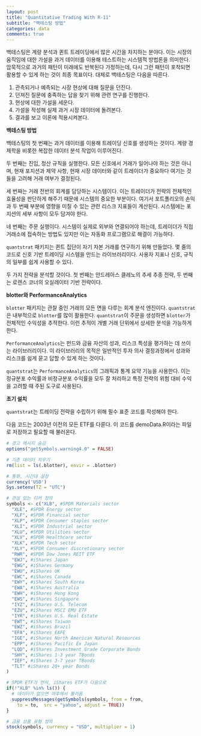```yaml
---
layout: post
title: "Quantitative Trading With R-11"
subtitle: "백테스팅 방법"
categories: data
comments: true
---
```


백테스팅은 계량 분석과 퀸트 트레이딩에서 많은 시간을 차지하는 분야다. 이는 시장의 움직임에 대한 가설을 과거 데이터를 이용해 테스트하는 시스템적 방법론을 의미한다. 암묵적으로 과거의 패턴이 미래에도 반복된다 가정하는데, 다시 그런 패턴이 포착되면 활용할 수 있게 하는 것이 최종 목표이다. 대체로 백테스팅은 다음을 따른다.

1. 관측되거나 예측되는 시장 현상에 대해 질문을 던진다.
2. 던져진 질문에 충족하는 답을 찾기 위해 관련 연구를 진행한다.
3. 현상에 대한 가설을 세운다.
4. 가설을 작성해 실제 과거 시장 데이터에 돌려본다.
5. 결과를 보고 이론에 적용시켜본다.



**백테스팅 방법**

백테스팅의 첫 번째는 과거 데이터를 이용해 트레이딩 신호를 생성하는 것이다. 계량 경제학을 비롯한 복잡한 데이터 분석 작업이 이루어진다.

두 번째는 진입, 청산 규칙을 실행한다. 모든 신호에서 거래가 일어나야 하는 것은 아니며, 현재 포지션과 제약 사항, 현재 시장 데이터와 같이 트레이더가 중요하다 여기는 것들을 고려해 거래 여부가 결정된다.

세 번쨔는 거래 전반의 회계를 담당하는 시스템이다. 이는 트레이더가 전략의 전체적인 효율성을 판단하게 해주기 때문에 시스템의 중요한 부분이다. 여기서 포트폴리오의 손익과 두 번째 부분에 영향을 미칠 수 있는 관련 리스크 지표들이 계산된다. 시스템에는 포지션의 세부 사항이 모두 담겨야 한다.

네 번째는 주문 실행이다. 시스템이 실제로 외부와 연결되어야 하는데, 트레이더가 직접 거래소에 접속하는 방법도 있지만 이는 자동화 프로그램으로 해결이 가능하다.

```quantstrat``` 패키지는 퀸트 집단이 자기 자본 거래를 연구하기 위해 만들었다. 몇 줄의 코드로 신호 기반 트레이딩 시스템을 만드는 라이브러리이다. 사용자 지표나 신호, 규칙의 일부를 쉽게 사용할 수 있다.

두 가지 전략을 분석할 것이다. 첫 번째는 안드레아스 클레노의 추세 추종 전략, 두 번째는 로렌스 코너의 오실레이터 기반 전략이다.



**blotter와 PerformanceAnalytics**

```blotter``` 패키지는 관찰 중인 거래의 모든 면을 다루는 회계 분석 엔진이다. ```quantstrat```은 내부적으로 ```blotter```를 많이 활용한다. ```quantstrat```이 주문을 생성하면 ```blotter```가 전체적인 수익성을 추적한다. 이런 추적이 개별 거래 단위에서 상세한 분석을 가능하게 한다.

```PerformanceAnalytics```는 펀드와 금융 자산의 성과, 리스크 특성을 평가하는 데 쓰이는 라이브러리이다. 이 라이브러리의 목적은 일반적인 투자 의사 결정과정에서 성과와 리스크를 쉽게 묻고 답할 수 있게 하는 것이다.

```quantstrat```는 ```PerformanceAnalytics```의 그래픽과 통계 요약 기능을 사용한다. 이는 정규분포 수익률과 비정규분포 수익률을 모두 잘 처리하고 특정 전략의 위험 대비 수익을 고려할 때 주된 도구로 사용된다.



**초기 설치**

```quantstrat```는 트레이딩 전략을 수립하기 위해 필수 표준 코드를 작성해야 한다.

다음 코드는 2003년 이전의 모든 ETF를 다룬다. 이 코드를 demoData.R이라는 파일로 저장하고 필요할 때 불러온다.

```R
# 경고 메시지 숨김
options("getSymbols.warning4.0" = FALSE)

# 기존 데이터 지우기
rm(list = ls(.blotter), envir = .blotter)

# 통화, 시간대 설정
currency('USD')
Sys.setenv(TZ = "UTC")

# 관심 있는 티커 정의
symbols <- c("XLB", #SPDR Materials sector
  "XLE", #SPDR Energy sector
  "XLF", #SPDR Financial sector
  "XLP", #SPDR Consumer staples sector
  "XLI", #SPDR Industrial sector
  "XLU", #SPDR Utilities sector
  "XLV", #SPDR Healthcare sector
  "XLK", #SPDR Tech sector
  "XLY", #SPDR Consumer discretionary sector
  "RWR", #SPDR Dow Jones REIT ETF
  "EWJ", #iShares Japan
  "EWG", #iShares Germany
  "EWU", #iShares UK
  "EWC", #iShares Canada
  "EWY", #iShares South Korea
  "EWA", #iShares Australia
  "EWH", #iShares Hong Kong
  "EWS", #iShares Singapore
  "IYZ", #iShares U.S. Telecom
  "EZU", #iShares MSCI EMU ETF
  "IYR", #iShares U.S. Real Estate
  "EWT", #iShares Taiwan
  "EWZ", #iShares Brazil
  "EFA", #iShares EAFE
  "IGE", #iShares North American Natural Resources
  "EPP", #iShares Pacific Ex Japan
  "LQD", #iShares Investment Grade Corporate Bonds
  "SHY", #iShares 1-3 year TBonds
  "IEF", #iShares 3-7 year TBonds
  "TLT" #iShares 20+ year Bonds
)

# SPDR ETF가 먼저, iShares ETF가 다음으로
if(!"XLB" %in% ls()) {
  # 데이터가 없으면 야후에서 불러옴
  suppressMessages(getSymbols(symbols, from = from,
    to = to,  src = "yahoo", adjust = TRUE))
}

# 금융 상품 유형 정의
stock(symbols, currency = "USD", multiplier = 1)
```

